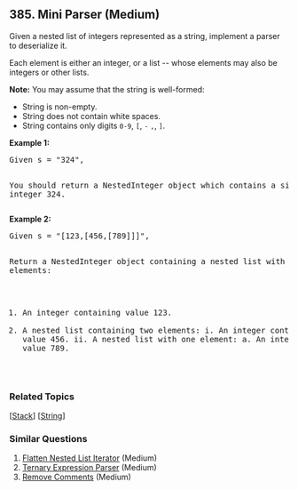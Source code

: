 <!--|This file generated by command(leetcode description); DO NOT EDIT.    |-->
<!--+----------------------------------------------------------------------+-->
<!--|@author    Openset <openset.wang@gmail.com>                           |-->
<!--|@link      https://github.com/openset                                 |-->
<!--|@home      https://github.com/openset/leetcode                        |-->
<!--+----------------------------------------------------------------------+-->

## 385. Mini Parser (Medium)

<p>Given a nested list of integers represented as a string, implement a parser to deserialize it.</p>

<p>Each element is either an integer, or a list -- whose elements may also be integers or other lists.</p>

<p><b>Note:</b>
You may assume that the string is well-formed:
<ul>
<li>String is non-empty.</li>
<li>String does not contain white spaces.</li>
<li>String contains only digits <code>0-9</code>, <code>[</code>, <code>-</code> <code>,</code>, <code>]</code>.</li>
</ul>
</p>

<p><b>Example 1:</b>
<pre>
Given s = "324",

You should return a NestedInteger object which contains a single integer 324.
</pre>
</p>

<p><b>Example 2:</b>
<pre>
Given s = "[123,[456,[789]]]",

Return a NestedInteger object containing a nested list with 2 elements:

1. An integer containing value 123.
2. A nested list containing two elements:
    i.  An integer containing value 456.
    ii. A nested list with one element:
         a. An integer containing value 789.
</pre>
</p>

### Related Topics
[[Stack](https://github.com/openset/leetcode/tree/master/tag/stack/README.md)]
[[String](https://github.com/openset/leetcode/tree/master/tag/string/README.md)]

### Similar Questions
  1. [Flatten Nested List Iterator](https://github.com/openset/leetcode/tree/master/problems/flatten-nested-list-iterator) (Medium)
  1. [Ternary Expression Parser](https://github.com/openset/leetcode/tree/master/problems/ternary-expression-parser) (Medium)
  1. [Remove Comments](https://github.com/openset/leetcode/tree/master/problems/remove-comments) (Medium)
